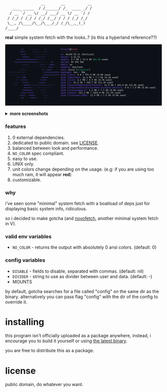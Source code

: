 ```
                __       __          __
   ____ _____  / /______/ /_  ____ _/ /
  / __ `/ __ \/ __/ ___/ __ \/ __ `/ / 
 / /_/ / /_/ / /_/ /__/ / / / /_/ /_/  
 \__, /\____/\__/\___/_/ /_/\__,_(_)   
/____/
```

**real** simple system fetch with the looks..? (is this a hyperland reference??)

![sample](/assets/nixos.png)

<details>
<summary><b>more screenshots</b></summary>
<img src="/assets/debian.png" alt="debian demo" />
<img src="/assets/arch.png" alt="arch demo" />
<img src="/assets/void.png" alt="void demo" />
<img src="/assets/gentoo.png" alt="gentoo demo" />
<img src="/assets/bazzite.png" alt="bazzite demo" />
</details>

### features

1. 0 external dependencies.
2. dedicated to public domain. see [LICENSE](LICENSE).
3. balanced between look and performance.
4. `NO_COLOR` spec compliant.
6. easy to use.
7. UNIX only.
8. unit colors change depending on the usage. (e.g: if you are using too much ram, it will appear **red**)
9. customizable.

### why

i've seen some "minimal" system fetch with a boatload of deps
just for displaying basic system info, ridiculous.

so i decided to make gotcha (and [novofetch](https://github.com/yehorovye/novofetch), another minimal
system fetch in V).

### valid env variables

* `NO_COLOR` - returns the output with absolutely 0 ansi colors. (default: 0)

### config variables

* `DISABLE` - fields to disable, separated with commas. (default: nil)
* `DIVIDER` - string to use as divider between user and data. (default: -)
* MOUNTS

by default, gotcha searches for a file called "config" on the same dir as the binary.
alternatively you can pass flag "config" with the dir of the config to override it.

# installing

this program isn't officially uploaded as a package anywhere,
instead, i encourage you to build it yourself or using
[the latest binary](https://github.com/yehorovye/gotcha/releases).

you are free to distribute this as a package.

# license

public domain, do whatever you want.
